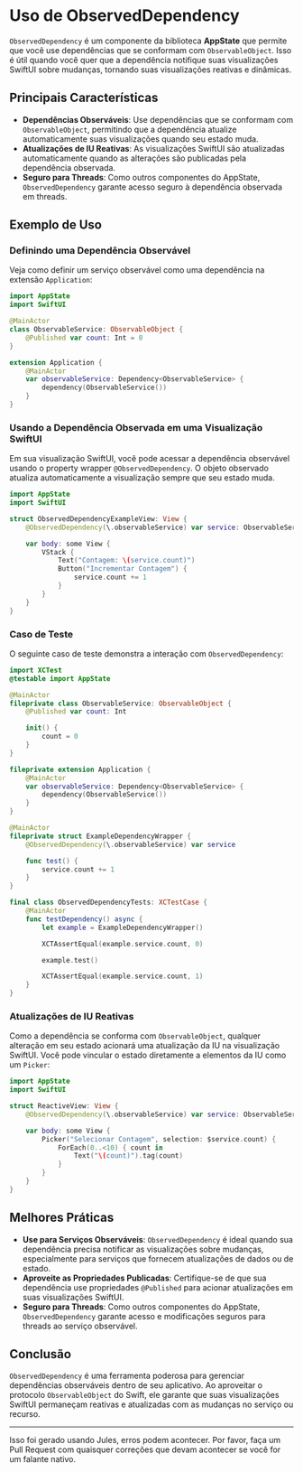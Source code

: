 # Uso de ObservedDependency

`ObservedDependency` é um componente da biblioteca **AppState** que permite que você use dependências que se conformam com `ObservableObject`. Isso é útil quando você quer que a dependência notifique suas visualizações SwiftUI sobre mudanças, tornando suas visualizações reativas e dinâmicas.

## Principais Características

- **Dependências Observáveis**: Use dependências que se conformam com `ObservableObject`, permitindo que a dependência atualize automaticamente suas visualizações quando seu estado muda.
- **Atualizações de IU Reativas**: As visualizações SwiftUI são atualizadas automaticamente quando as alterações são publicadas pela dependência observada.
- **Seguro para Threads**: Como outros componentes do AppState, `ObservedDependency` garante acesso seguro à dependência observada em threads.

## Exemplo de Uso

### Definindo uma Dependência Observável

Veja como definir um serviço observável como uma dependência na extensão `Application`:

```swift
import AppState
import SwiftUI

@MainActor
class ObservableService: ObservableObject {
    @Published var count: Int = 0
}

extension Application {
    @MainActor
    var observableService: Dependency<ObservableService> {
        dependency(ObservableService())
    }
}
```

### Usando a Dependência Observada em uma Visualização SwiftUI

Em sua visualização SwiftUI, você pode acessar a dependência observável usando o property wrapper `@ObservedDependency`. O objeto observado atualiza automaticamente a visualização sempre que seu estado muda.

```swift
import AppState
import SwiftUI

struct ObservedDependencyExampleView: View {
    @ObservedDependency(\.observableService) var service: ObservableService

    var body: some View {
        VStack {
            Text("Contagem: \(service.count)")
            Button("Incrementar Contagem") {
                service.count += 1
            }
        }
    }
}
```

### Caso de Teste

O seguinte caso de teste demonstra a interação com `ObservedDependency`:

```swift
import XCTest
@testable import AppState

@MainActor
fileprivate class ObservableService: ObservableObject {
    @Published var count: Int

    init() {
        count = 0
    }
}

fileprivate extension Application {
    @MainActor
    var observableService: Dependency<ObservableService> {
        dependency(ObservableService())
    }
}

@MainActor
fileprivate struct ExampleDependencyWrapper {
    @ObservedDependency(\.observableService) var service

    func test() {
        service.count += 1
    }
}

final class ObservedDependencyTests: XCTestCase {
    @MainActor
    func testDependency() async {
        let example = ExampleDependencyWrapper()

        XCTAssertEqual(example.service.count, 0)

        example.test()

        XCTAssertEqual(example.service.count, 1)
    }
}
```

### Atualizações de IU Reativas

Como a dependência se conforma com `ObservableObject`, qualquer alteração em seu estado acionará uma atualização da IU na visualização SwiftUI. Você pode vincular o estado diretamente a elementos da IU como um `Picker`:

```swift
import AppState
import SwiftUI

struct ReactiveView: View {
    @ObservedDependency(\.observableService) var service: ObservableService

    var body: some View {
        Picker("Selecionar Contagem", selection: $service.count) {
            ForEach(0..<10) { count in
                Text("\(count)").tag(count)
            }
        }
    }
}
```

## Melhores Práticas

- **Use para Serviços Observáveis**: `ObservedDependency` é ideal quando sua dependência precisa notificar as visualizações sobre mudanças, especialmente para serviços que fornecem atualizações de dados ou de estado.
- **Aproveite as Propriedades Publicadas**: Certifique-se de que sua dependência use propriedades `@Published` para acionar atualizações em suas visualizações SwiftUI.
- **Seguro para Threads**: Como outros componentes do AppState, `ObservedDependency` garante acesso e modificações seguros para threads ao serviço observável.

## Conclusão

`ObservedDependency` é uma ferramenta poderosa para gerenciar dependências observáveis dentro de seu aplicativo. Ao aproveitar o protocolo `ObservableObject` do Swift, ele garante que suas visualizações SwiftUI permaneçam reativas e atualizadas com as mudanças no serviço ou recurso.

---
Isso foi gerado usando Jules, erros podem acontecer. Por favor, faça um Pull Request com quaisquer correções que devam acontecer se você for um falante nativo.
